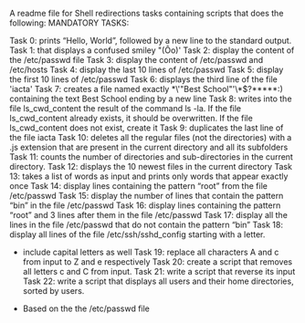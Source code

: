 A readme file for Shell redirections tasks containing scripts that does the following:
MANDATORY TASKS:

Task 0: prints “Hello, World”, followed by a new line to the standard output.
Task 1: that displays a confused smiley "(Ôo)'
Task 2: display the content of the /etc/passwd file
Task 3: display the content of /etc/passwd and /etc/hosts
Task 4: display the last 10 lines of /etc/passwd
Task 5: display the first 10 lines of /etc/passwd
Task 6: displays the third line of the file 'iacta'
Task 7: creates a file named exactly \*\\'"Best School"\'\\*$\?\*\*\*\*\*:) containing the text Best School ending by a new line
Task 8: writes into the file ls_cwd_content the result of the command ls -la. If the file ls_cwd_content already exists, it should be overwritten. If the file ls_cwd_content does not exist, create it
Task 9: duplicates the last line of the file iacta
Task 10: deletes all the regular files (not the directories) with a .js extension that are present in the current directory and all its subfolders
Task 11: counts the number of directories and sub-directories in the current directory.
Task 12: displays the 10 newest files in the current directory
Task 13: takes a list of words as input and prints only words that appear exactly once
Task 14: display lines containing the pattern “root” from the file /etc/passwd
Task 15: display the number of lines that contain the pattern “bin” in the file /etc/passwd
Task 16: display lines containing the pattern “root” and 3 lines after them in the file /etc/passwd
Task 17: display all the lines in the file /etc/passwd that do not contain the pattern “bin”
Task 18: display all lines of the file /etc/ssh/sshd_config starting with a letter.
- include capital letters as well
Task 19: replace all characters A and c from input to Z and e respectively
Task 20: create a script that removes all letters c and C from input.
Task 21: write a script that reverse its input
Task 22: write a script that displays all users and their home directories, sorted by users.

- Based on the the /etc/passwd file

